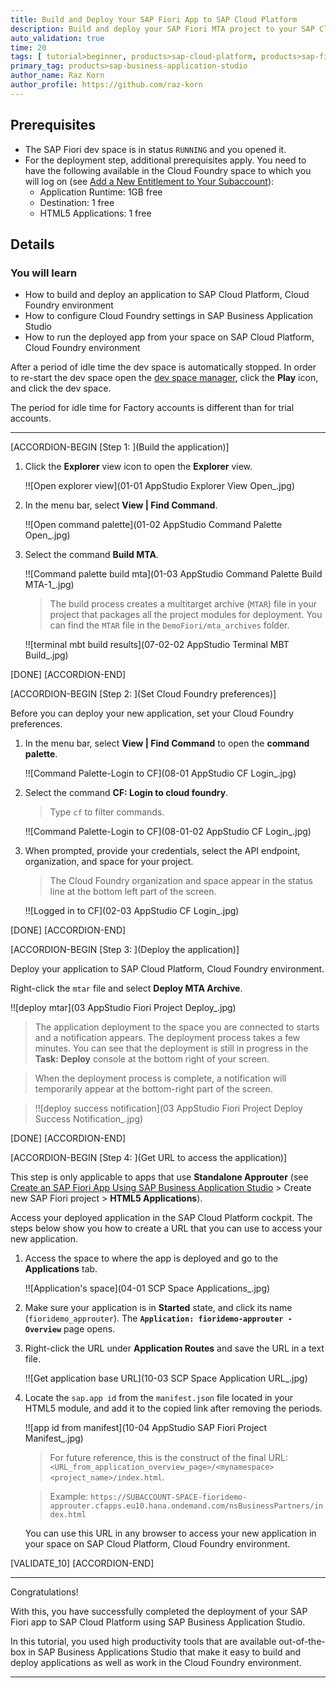 ```yaml
---
title: Build and Deploy Your SAP Fiori App to SAP Cloud Platform
description: Build and deploy your SAP Fiori MTA project to your SAP Cloud Platform, Cloud Foundry environment.
auto_validation: true
time: 20
tags: [ tutorial>beginner, products>sap-cloud-platform, products>sap-fiori, topic>sapui5, products>sap-cloud-platform-for-the-cloud-foundry-environment]
primary_tag: products>sap-business-application-studio
author_name: Raz Korn
author_profile: https://github.com/raz-korn
---
```


## Prerequisites
- The SAP Fiori dev space is in status `RUNNING` and you opened it.
- For the deployment step, additional prerequisites apply. You need to have the following available in the Cloud Foundry space to which you will log on (see [Add a New Entitlement to Your Subaccount](cp-cf-entitlements-add)):
    - Application Runtime: 1GB free
    - Destination: 1 free
    - HTML5 Applications: 1 free

## Details
### You will learn
  - How to build and deploy an application to SAP Cloud Platform, Cloud Foundry environment
  - How to configure Cloud Foundry settings in SAP Business Application Studio
  - How to run the deployed app from your space on SAP Cloud Platform, Cloud Foundry environment

After a period of idle time the dev space is automatically stopped. In order to re-start the dev space open the [dev space manager](https://triallink.eu10.trial.applicationstudio.cloud.sap/), click the **Play** icon, and click the dev space.

The period for idle time for Factory accounts is different than for trial accounts.

---

[ACCORDION-BEGIN [Step 1: ](Build the application)]

1. Click the **Explorer** view icon to open the **Explorer** view.

    !![Open explorer view](01-01 AppStudio Explorer View Open_.jpg)

2. In the menu bar, select **View | Find Command**.

    !![Open command palette](01-02 AppStudio Command Palette Open_.jpg)

3. Select the command **Build MTA**.

    !![Command palette build mta](01-03 AppStudio Command Palette Build MTA-1_.jpg)

    >The build process creates a multitarget archive (`MTAR`) file in your project that packages all the project modules for deployment. You can find the `MTAR` file in the `DemoFiori/mta_archives` folder.

    !![terminal mbt build results](07-02-02 AppStudio Terminal MBT Build_.jpg)

[DONE]
[ACCORDION-END]

[ACCORDION-BEGIN [Step 2: ](Set Cloud Foundry preferences)]

Before you can deploy your new application, set your Cloud Foundry preferences.

1. In the menu bar, select **View | Find Command** to open the **command palette**.

    !![Command Palette-Login to CF](08-01 AppStudio CF Login_.jpg)

2. Select the command **CF: Login to cloud foundry**.

    >Type `cf` to filter commands.

    !![Command Palette-Login to CF](08-01-02 AppStudio CF Login_.jpg)

3. When prompted, provide your credentials, select the API endpoint, organization, and space for your project.

    >The Cloud Foundry organization and space appear in the status line at the bottom left part of the screen.

    !![Logged in to CF](02-03 AppStudio CF Login_.jpg)

[DONE]
[ACCORDION-END]

[ACCORDION-BEGIN [Step 3: ](Deploy the application)]

Deploy your application to SAP Cloud Platform, Cloud Foundry environment.

Right-click the `mtar` file and select **Deploy MTA Archive**.

!![deploy mtar](03 AppStudio Fiori Project Deploy_.jpg)

>The application deployment to the space you are connected to starts and a notification appears. The deployment process takes a few minutes. You can see that the deployment is still in progress in the **Task: Deploy** console at the bottom right of your screen.

>When the deployment process is complete, a notification will temporarily appear at the bottom-right part of the screen.

>!![deploy success notification](03 AppStudio Fiori Project Deploy Success Notification_.jpg)

[DONE]
[ACCORDION-END]

[ACCORDION-BEGIN [Step 4: ](Get URL to access the application)]

This step is only applicable to apps that use **Standalone Approuter** (see [Create an SAP Fiori App Using SAP Business Application Studio](appstudio-fioriapps-create) > Create new SAP Fiori project > **HTML5 Applications**).

Access your deployed application in the SAP Cloud Platform cockpit. The steps below show you how to create a URL that you can use to access your new application.

1. Access the space to where the app is deployed and go to the **Applications** tab.

    !![Application's space](04-01 SCP Space Applications_.jpg)

2. Make sure your application is in **Started** state, and  click its name (`fioridemo_approuter`). The **`Application: fioridemo-approuter - Overview`** page opens.

3. Right-click the URL under **Application Routes** and save the URL in a text file.

    !![Get application base URL](10-03 SCP Space Application URL_.jpg)

4. Locate the `sap.app id` from the `manifest.json` file located in your HTML5 module, and add it to the copied link after removing the periods.

    !![app id from manifest](10-04 AppStudio SAP Fiori Project Manifest_.jpg)

    > For future reference, this is the construct of the final URL: `<URL_from_application_overview_page>/<mynamespace><project_name>/index.html`.

    >Example: `https://SUBACCOUNT-SPACE-fioridemo-approuter.cfapps.eu10.hana.ondemand.com/nsBusinessPartners/index.html`

    You can use this URL in any browser to access your new application in your space on SAP Cloud Platform, Cloud Foundry environment.

[VALIDATE_10]
[ACCORDION-END]

---

Congratulations!

With this, you have successfully completed the deployment of your SAP Fiori app to SAP Cloud Platform using SAP Business Application Studio.

In this tutorial, you used high productivity tools that are available out-of-the-box in SAP Business Applications Studio that make it easy to build and deploy applications as well as work in the Cloud Foundry environment.


---
